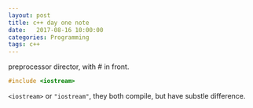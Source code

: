 ```yaml
---
layout: post
title: c++ day one note
date:   2017-08-16 10:00:00
categories: Programming
tags: c++ 
---
```



preprocessor director, with # in front.

```c++
#include <iostream>
```

`<iostream>` or `"iostream"`, they both compile, but have substle difference. 



